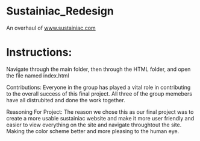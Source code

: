 # Sustainiac_Redesign
An overhaul of www.sustainiac.com 

# Instructions:
Navigate through the main folder, then through the HTML folder, and open the file named index.html

Contributions:
Everyone in the group has played a vital role in contributing to the overall success of this final project. All three of the group memebers have all distrubited and done the work together. 

Reasoning For Project: 
The reason we chose this as our final project was to create a more usable sustainiac website and make it more user friendly and easier to view everything on the site and navigate throughtout the site. Making the color scheme better and more pleasing to the human eye. 


